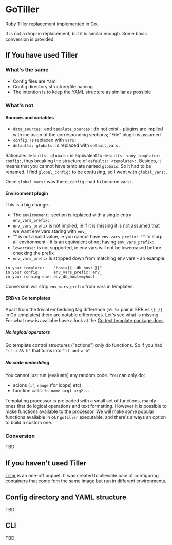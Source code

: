 # GoTiller
Ruby Tiller replacement implemented in Go.

It is not a drop-in replacement, but it is similar enough. Some basic conversion is provided.

## If You have used Tiller

### What's the same
* Config files are Yaml
* Config directory structure/file naming
* The intention is to keep the YAML structure as similar as possible

### What's not
#### Sources and variables
* `data_sources:` and `template_sources:` do not exist - plugins are implied with inclusion of
the corresponding sections; "File" plugin is assumed
* `config:` is replaced with `vars:`
* `defaults: globals:` is replaced with `default_vars:`

Rationale: `defaults: globals:` is equivalent to `defaults: <any_template>: config:`,
thus breaking the structure of `defaults: <template>:`. Besides, it means that you cannot have
template named `globals`. So it had to be renamed. I find `global_config:` to be confusing,
so I went with `global_vars:`.

Once `global_vars:` was there, `config:` had to become `vars:`.

#### Environment plugin
This is a big change.

* The `environment:` section is replaced with a single entry `env_vars_prefix:`
* `env_vars_prefix` is not implied, ie if it is missing it is not assumed that we want
env vars staring with `env_`
* "" is not a valid value, ie you cannot have `env_vars_prefix: ""` to slurp all environment - it
is an equivalent of not having `env_vars_prefix:`
* `lowercase:` is not supported, ie env vars will not be lowercased before checking the prefix
* `env_vars_prefix` is stripped down from matching env vars - an example:
```
in your template:    "host={{ .db_host }}"
in your config:      env_vars_prefix: env_
in your running env: env_db_host=myhost
```

Conversion will strip `env_vars_prefix` from vars in templates.

#### ERB vs Go templates
Apart from the trivial embedding tag difference (`<% %>` pair in ERB vs `{{ }}` in Go templates)
there are notable differences. Let's see what is missing. For what new is availabe have a look
at the [Go text template package docs](https://golang.org/pkg/text/template/).

##### No logical operators
Go template control structures ("actions") only do functions.
So if you had `"if a && b"` that turns into `"if and a b"`

##### No code embedding
You cannot just run (evaluate) any random code. You can only do:

* acions (`if`, `range` (for loops) etc)
* function calls: `fn_name arg1 arg2...`

Templating processor is preloaded with a small set of functions, mainly ones that do
logical operations and text formatting. However it is possible to make functions available
to the processor. We will make some popular functions available in our `gotiller` executable,
and there's always an option to build a custom one.

### Conversion
TBD

## If you haven't used Tiller
[Tiller](https://tiller.readthedocs.io) is an one-off puppet. It was created to alleviate
pain of configuring containers that come fom the same image but run in different environments.

## Config directory and YAML structure
TBD

## CLI
TBD